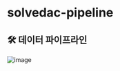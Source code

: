 # solvedac-pipeline


## 🛠️ 데이터 파이프라인
![image](https://user-images.githubusercontent.com/79046106/170852181-6c620b4d-b69f-46ae-98dd-5f5d75dfa1ec.png)
